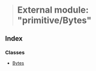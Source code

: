 > # External module: "primitive/Bytes"

## Index

### Classes

* [Bytes](../classes/_primitive_bytes_.bytes.md)